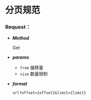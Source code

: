 # 分页规范
 
### Request：
 
  - ***Method*** 
  
    Get
    
  - ***params***
  
    - `from` 偏移量
    - `size` 数量限制
   
  - ***format*** 
    
    `url?offset={offset}&limit={limit}`
    
    